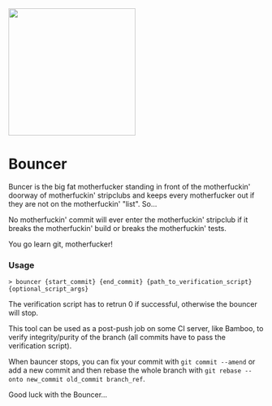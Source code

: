 <img src="https://raw.github.com/vizZ/bouncer/master/img/bouncer.png" width="250px" />

# Bouncer

Buncer is the big fat motherfucker standing in front of the motherfuckin' doorway of motherfuckin' stripclubs and keeps every motherfucker out if they are not on the motherfuckin' "list". So...
 
No motherfuckin' commit will ever enter the motherfuckin' stripclub if it breaks the motherfuckin' build or breaks the motherfuckin' tests. 

You go learn git, motherfucker!

### Usage

	> bouncer {start_commit} {end_commit} {path_to_verification_script} {optional_script_args}
	
The verification script has to retrun 0 if successful, otherwise the bouncer will stop.

This tool can be used as a post-push job on some CI server, like Bamboo, to verify integrity/purity of the branch (all commits have to pass the verification script).

When bauncer stops, you can fix your commit with `git commit --amend` or add a new commit and then rebase the whole branch with `git rebase --onto new_commit old_commit branch_ref`.

Good luck with the Bouncer...